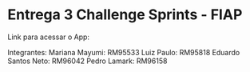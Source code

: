 # Entrega 3 Challenge Sprints - FIAP

Link para acessar o App:



Integrantes:
Mariana Mayumi:         RM95533
Luiz Paulo:             RM95818
Eduardo Santos Neto:    RM96042
Pedro Lamark:           RM96158